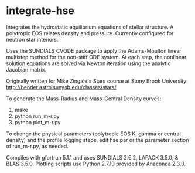 # integrate-hse
Integrates the hydrostatic equilibrium equations of stellar structure. A polytropic EOS relates density and pressure.
Currently configured for neutron star interiors.

Uses the SUNDIALS CVODE package to apply the Adams-Moulton linear multistep method for the non-stiff ODE system.
At each step, the nonlinear solution equations are solved via Newton iteration using the analytic Jacobian matrix.

Originally written for Mike Zingale's Stars course at Stony Brook University: 
http://bender.astro.sunysb.edu/classes/stars/

To generate the Mass-Radius and Mass-Central Density curves:
1) make
2) python run_m-r.py
3) python plot_m-r.py

To change the physical parameters (polytropic EOS K, gamma or central density) and the profile logging steps, edit hse.par or the parameter section of run_m-r.py, as needed.

Compiles with gfortran 5.1.1 and uses SUNDIALS 2.6.2, LAPACK 3.5.0, & BLAS 3.5.0.
Plotting scripts use Python 2.7.10 provided by Anaconda 2.3.0.